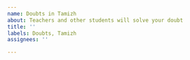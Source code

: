 ```yaml
---
name: Doubts in Tamizh
about: Teachers and other students will solve your doubt
title: ''
labels: Doubts, Tamizh
assignees: ''

---
```



